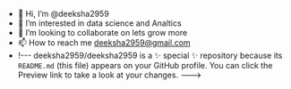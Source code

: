 - 👋 Hi, I’m @deeksha2959
- 👀 I’m interested in data science and Analtics
- 💞️ I’m looking to collaborate on lets grow more
- 📫 How to reach me deeksha2959@gmail.com
- !---
deeksha2959/deeksha2959 is a ✨ special ✨ repository because its `README.md` (this file) appears on your GitHub profile.
You can click the Preview link to take a look at your changes.
--->
